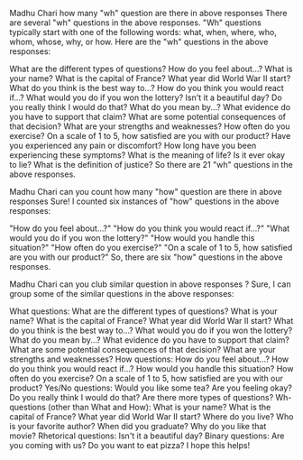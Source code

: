 Madhu Chari
how many "wh" question are there in above responses
There are several "wh" questions in the above responses. "Wh" questions typically start with one of the following words: what, when, where, who, whom, whose, why, or how. Here are the "wh" questions in the above responses:

What are the different types of questions?
How do you feel about...?
What is your name?
What is the capital of France?
What year did World War II start?
What do you think is the best way to...?
How do you think you would react if...?
What would you do if you won the lottery?
Isn't it a beautiful day?
Do you really think I would do that?
What do you mean by...?
What evidence do you have to support that claim?
What are some potential consequences of that decision?
What are your strengths and weaknesses?
How often do you exercise?
On a scale of 1 to 5, how satisfied are you with our product?
Have you experienced any pain or discomfort?
How long have you been experiencing these symptoms?
What is the meaning of life?
Is it ever okay to lie?
What is the definition of justice?
So there are 21 "wh" questions in the above responses.




Madhu Chari
can you count how many "how" question are there in above responses
Sure! I counted six instances of "how" questions in the above responses:

"How do you feel about...?"
"How do you think you would react if...?"
"What would you do if you won the lottery?"
"How would you handle this situation?"
"How often do you exercise?"
"On a scale of 1 to 5, how satisfied are you with our product?"
So, there are six "how" questions in the above responses.




Madhu Chari
can you club similar question in above responses ?
Sure, I can group some of the similar questions in the above responses:

What questions:
What are the different types of questions?
What is your name?
What is the capital of France?
What year did World War II start?
What do you think is the best way to...?
What would you do if you won the lottery?
What do you mean by...?
What evidence do you have to support that claim?
What are some potential consequences of that decision?
What are your strengths and weaknesses?
How questions:
How do you feel about...?
How do you think you would react if...?
How would you handle this situation?
How often do you exercise?
On a scale of 1 to 5, how satisfied are you with our product?
Yes/No questions:
Would you like some tea?
Are you feeling okay?
Do you really think I would do that?
Are there more types of questions?
Wh- questions (other than What and How):
What is your name?
What is the capital of France?
What year did World War II start?
Where do you live?
Who is your favorite author?
When did you graduate?
Why do you like that movie?
Rhetorical questions:
Isn't it a beautiful day?
Binary questions:
Are you coming with us?
Do you want to eat pizza?
I hope this helps!
